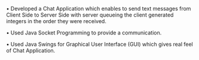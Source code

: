 • Developed a Chat Application which enables to send text messages from Client Side to Server Side with server queueing the client generated integers in the order they were received.

• Used Java Socket Programming to provide a communication.


• Used Java Swings for Graphical User Interface (GUI) which gives real feel of Chat Application.
